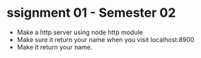 # ssignment 01 - Semester 02

- Make a http server using node http module
- Make sure it return your name when you visit localhost:8900
- Make it return your name.
